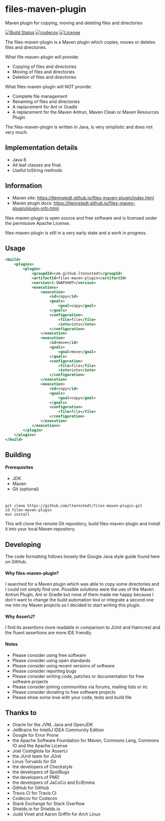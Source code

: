 # files-maven-plugin
Maven plugin for copying, moving and deleting files and directories

[![Build Status](https://travis-ci.org/ltennstedt/files-maven-plugin.svg?branch=master)](https://travis-ci.org/ltennstedt/files-maven-plugin)
[![codecov](https://codecov.io/gh/ltennstedt/files-maven-plugin/branch/master/graph/badge.svg)](https://codecov.io/gh/ltennstedt/files-maven-plugin)
[![License](https://img.shields.io/badge/license-Apache%20License%202.0-blue.svg)](http://shields.io)

The files-maven-plugin is a Maven plugin which copies, moves or deletes files and directories.

What file-maven-plugin will provide:
* Copying of files and directories
* Moving of files and directories
* Deletion of files and directories

What files-maven-plugin will NOT provide:
* Complete file management
* Renaming of files and directories
* A replacement for Ant or Gradle
* A replacement for the Maven Antrun, Maven Clean or Maven Resources Plugin

The files-maven-plugin is written in Java, is very simplistic and does not very much.

## Implementation details
* Java 8
* All leaf classes are final.
* Useful toString methods

## Information
* Maven site: https://ltennstedt.github.io/files-maven-plugin/index.html
* Maven plugin docs: https://ltennstedt.github.io/files-maven-plugin/plugin-info.html

files-maven-plugin is open source and free software and is licensed under the permissive Apache License.

files-maven-plugin is still in a very early state and a work in progress.

## Usage
```xml
<build>
    <plugins>
        <plugin>
            <groupdId>com.github.ltennstedt</groupId>
            <artifactId>files-maven-plugin</artifactId>
            <version>1-SNAPSHOT</version>
            <executions>
                <execution>
                    <id>copy</id>
                    <goals>
                        <goal>copy</goal>
                    </goals>
                    <configuration>
                        <file>file</file>
                        <into>into</into>
                    </configuration>
                </execution>
                <execution>
                    <id>move</id>
                    <goals>
                        <goal>move</goal>
                    </goals>
                    <configuration>
                        <file>file</file>
                        <into>into</into>
                    </configuration>
                </execution>
                <execution>
                    <id>copy</id>
                    <goals>
                        <goal>copy</goal>
                    </goals>
                    <configuration>
                        <file>file</file>
                    </configuration>
                </execution>
            </executions>
        </plugin>
    </plugins>
</build>

```

## Building

#### Prerequisites
* JDK
* Maven
* Git (optional)
#
    git clone https://github.com/ltennstedt/files-maven-plugin.git
    cd files-maven-plugin
    mvn install

This will clone the remote Git repository, build files-maven-plugin and install it into your local Maven repository.

## Developing
The code formatting follows loosely the Google Java style guide found here on GitHub.    

#### Why files-maven-plugin?
I searched for a Maven plugin which was able to copy some directories and I could not simply find one. Possible 
solutions were the use of the Maven Antrun Plugin, Ant or Gradle but none of them made me happy because I don't want 
to change the build automation tool or integrate a second one me into my Maven projects so I decided to start writing 
this plugin.

#### Why AssertJ?
I find its assertions more readable in comparison to JUnit and Hamcrest and the fluent assertions are more IDE 
friendly.

#### Notes
* Please consider using free software
* Please consider using open standards
* Please consider using recent versions of software
* Please consider reporting bugs
* Please consider writing code, patches or documentation for free software projects
* Please consider joining communities via forums, mailing lists or irc
* Please consider donating to free software projects
* Please show some love with your code, tests and build file 

## Thanks to
* Oracle for the JVM, Java and OpenJDK
* JetBrains for IntelliJ IDEA Community Edition
* Google for Error Prone
* the Apache Software Foundation for Maven, Commons Lang, Commons IO and the Apache License
* Joel Costigliola for AssertJ
* the JUnit team for JUnit
* Linus Torvalds for Git
* the developers of Checkstyle
* the developers of SpotBugs
* the developers of PMD
* the developers of JaCoCo and EclEmma
* GitHub for GitHub
* Travis CI for Travis CI
* Codecov for Codecov
* Stack Exchange for Stack Overflow
* Shields.io for Shields.io
* Judd Vinet and Aaron Griffin for Arch Linux
